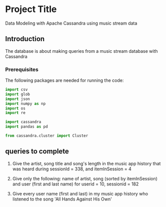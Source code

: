 # Project Title
Data Modeling with Apache Cassandra using music stream data

## Introduction
The database is about making queries from a music stream database with Cassandra

### Prerequisites
The following packages are needed for running the code:
``` Python
import csv
import glob
import json
import numpy as np
import os
import re

import cassandra
import pandas as pd

from cassandra.cluster import Cluster
```

## queries to complete
1. Give the artist, song title and song's length in the music app history that was heard during  sessionId = 338, and itemInSession  = 4

2. Give only the following: name of artist, song (sorted by itemInSession) and user (first and last name) for userid = 10, sessionid = 182
    
3. Give every user name (first and last) in my music app history who listened to the song 'All Hands Against His Own'
